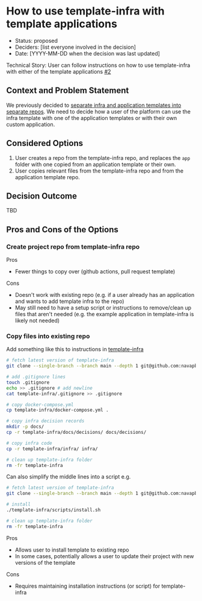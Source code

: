 # How to use template-infra with template applications

* Status: proposed
* Deciders: [list everyone involved in the decision] <!-- optional -->
* Date: [YYYY-MM-DD when the decision was last updated] <!-- optional -->

Technical Story: User can follow instructions on how to use template-infra with either of the template applications [#2](https://github.com/navapbc/platform/issues/2)

## Context and Problem Statement

We previously decided to [separate infra and application templates into separate repos](./0001-separate-infra-and-application-templates.md). We need to decide how a user of the platform can use the infra template with one of the application templates or with their own custom application.

## Considered Options

1. User creates a repo from the template-infra repo, and replaces the `app` folder with one copied from an application template or their own.
2. User copies relevant files from the template-infra repo and from the application template repo.

## Decision Outcome

TBD

## Pros and Cons of the Options

### Create project repo from template-infra repo

Pros

* Fewer things to copy over (github actions, pull request template)

Cons

* Doesn't work with existing repo (e.g. if a user already has an application and wants to add template infra to the repo)
* May still need to have a setup script or instructions to remove/clean up files that aren't needed (e.g. the example application in template-infra is likely not needed)

### Copy files into existing repo

Add something like this to instructions in [template-infra](https://github.com/navapbc/template-infra)

```bash
# fetch latest version of template-infra
git clone --single-branch --branch main --depth 1 git@github.com:navapbc/template-infra.git

# add .gitignore lines
touch .gitignore
echo >> .gitignore # add newline
cat template-infra/.gitignore >> .gitignore

# copy docker-compose.yml
cp template-infra/docker-compose.yml .

# copy infra decision records
mkdir -p docs/
cp -r template-infra/docs/decisions/ docs/decisions/

# copy infra code
cp -r template-infra/infra/ infra/

# clean up template-infra folder
rm -fr template-infra
```

Can also simplify the middle lines into a script e.g.

```bash
# fetch latest version of template-infra
git clone --single-branch --branch main --depth 1 git@github.com:navapbc/template-infra.git

# install
./template-infra/scripts/install.sh

# clean up template-infra folder
rm -fr template-infra
```

Pros

* Allows user to install template to existing repo
* In some cases, potentially allows a user to update their project with new versions of the template

Cons

* Requires maintaining installation instructions (or script) for template-infra
